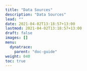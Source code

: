 ```yaml
---
title: "Data Sources"
description: "Data Sources"
lead: ""
date: 2021-04-02T13:18:57+13:00
lastmod: 2021-04-02T13:18:57+13:00
draft: false
images: []
menu: 
  dynatrace:
    parent: "doc-guide"
weight: 040
toc: true
---
```


